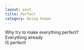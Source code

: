 ```yaml
---
layout: post
title: Perfect
category: Being Human 
---
```


Why try to make everything perfect?  
Everything already  
IS perfect!
